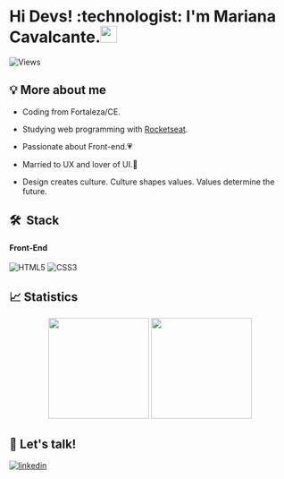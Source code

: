 <h1 align="left">Hi Devs! :technologist: I'm Mariana Cavalcante.<img src="https://media.giphy.com/media/hvRJCLFzcasrR4ia7z/giphy.gif" width="30px"></h1>

<p align="left"> <img src="https://komarev.com/ghpvc/?username=mariacavalcante&color=blueviolet" alt="Views" /> </p>

## 💡 More about me
 - Coding from Fortaleza/CE. 

 - Studying web programming with [Rocketseat](https://rocketseat.com.br/). 
 
 - Passionate about Front-end.💗 
 
 - Married to UX and lover of UI.💒 

 - Design creates culture. Culture shapes values. Values determine the future.

## 🛠 &nbsp;Stack

#### Front-End
![HTML5](https://img.shields.io/badge/html5-%23E34F26.svg?style=for-the-badge&logo=html5&logoColor=white)
![CSS3](https://img.shields.io/badge/css3-%231572B6.svg?style=for-the-badge&logo=css3&logoColor=white)


## :chart_with_upwards_trend: Statistics

<div align="center">
  <img height="180em" src="https://github-readme-stats.vercel.app/api/top-langs/?username=maricavalcante&layout=compact&theme=swift"/>
  <img height="180em" src="https://github-readme-stats.vercel.app/api?username=maricavalcante&show_icons=true&theme=swift"/>
</div>

## :speech_balloon: Let's talk!
<a href="https://www.linkedin.com/in/mariana-cavalcante-do-vale-6aa738223/" target="_blank">
  <img align="center" src="https://img.shields.io/badge/linkedin-%230077B5.svg?style=for-the-badge&logo=linkedin&logoColor=white" alt="linkedin"/>
</a>